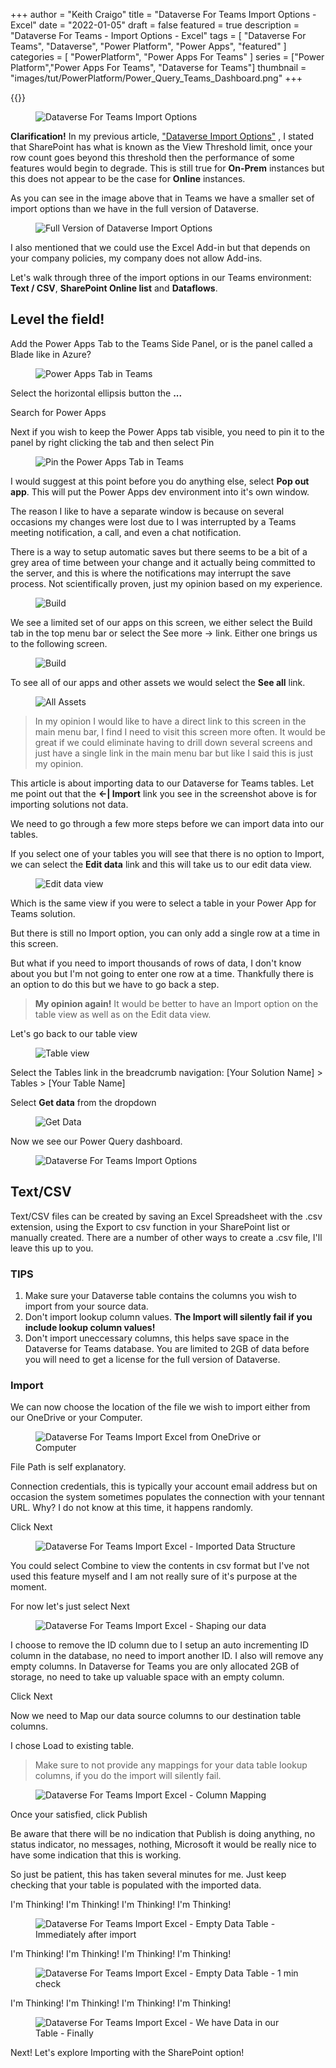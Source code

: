 +++
author = "Keith Craigo"
title = "Dataverse For Teams Import Options - Excel"
date = "2022-01-05"
draft = false
featured = true
description = "Dataverse For Teams - Import Options - Excel"
tags = [
    "Dataverse For Teams",
    "Dataverse",
    "Power Platform",
    "Power Apps",
    "featured"
]
categories = [
    "PowerPlatform",
    "Power Apps For Teams"
]
series = ["Power Platform","Power Apps For Teams", "Dataverse for Teams"]
thumbnail = "images/tut/PowerPlatform/Power_Query_Teams_Dashboard.png"
+++

{{<youtube qByR58VAjSo>}}

<figure>
    <img src="/images/tut/PowerPlatform/Power_Query_Teams_Dashboard.png "
         alt="Dataverse For Teams Import Options">
    
</figure>


**Clarification!** In my previous article, ["Dataverse Import Options"](https://www.kcraigo.com/post/powerplatform/dataverse/importoptions/ "Dataverse Import Options") , I stated that SharePoint has what is known as the View Threshold limit, once your row count goes beyond this threshold then the performance of some features would begin to degrade. This is still true for **On-Prem** instances but this does not appear to be the case for **Online** instances. 

As you can see in the image above that in Teams we have a smaller set of import options than we have in the full version of Dataverse.

<figure>
    <img src="/images/tut/PowerPlatform/Power_Query_Dashboard.png "
         alt="Full Version of Dataverse Import Options">
    
</figure>

I also mentioned that we could use the Excel Add-in but that depends on your company policies, my company does not allow Add-ins.

Let's walk through three of the import options in our Teams environment: **Text / CSV**, **SharePoint Online list** and **Dataflows**.

## Level the field!

Add the Power Apps Tab to the Teams Side Panel, or is the panel called a Blade like in Azure? 
<figure>
    <img src="/images/tut/PowerPlatform/Add_PowerApps_Tab.png "
         alt="Power Apps Tab in Teams">
</figure>

Select the horizontal ellipsis button the **...** 

Search for Power Apps

Next if you wish to keep the Power Apps tab visible, you need to pin it to the panel by right clicking the tab and then select Pin

<figure>
    <img src="/images/tut/PowerPlatform/Add_PowerApps_Tab-PinIt.png"
         alt="Pin the Power Apps Tab in Teams">
</figure>

I would suggest at this point before you do anything else, select **Pop out app**. This will put the Power Apps dev environment into it's own window.

The reason I like to have a separate window is because on several occasions my changes were lost due to I was interrupted by a Teams meeting notification, a call, and even a chat notification. 

There is a way to setup automatic saves but there seems to be a bit of a grey area of time between your change and it actually being committed to the server, and this is where the notifications may interrupt the save process. Not scientifically proven, just my opinion based on my experience.


<figure>
    <img src="/images/tut/PowerPlatform/Power_Query_Teams_Dashboard-MenuOptions.png "
         alt="Build">
</figure>

We see a limited set of our apps on this screen, we either select the Build tab in the top menu bar or select the See more -> link.
Either one brings us to the following screen.

<figure>
    <img src="/images/tut/PowerPlatform/Power_Query_Teams_Dashboard-MenuOptions-BuildScreen.png "
         alt="Build">
</figure>

To see all of our apps and other assets we would select the **See all** link.

<figure>
    <img src="/images/tut/PowerPlatform/Power_Query_Teams_Dashboard-BuildScreen-SeeAll.png "
         alt="All Assets">
</figure>

>In my opinion I would like to have a direct link to this screen in the main menu bar, I find I need to visit this screen more often. It would be great if we could eliminate having to drill down several screens and just have a single link in the main menu bar but like I said this is just my opinion.

This article is about importing data to our Dataverse for Teams tables. Let me point out that the **<-| Import** link you see in the screenshot above is for importing solutions not data.

We need to go through a few more steps before we can import data into our tables.

If you select one of your tables you will see that there is no option to Import, we can select the **Edit data** link and this will take us to our edit data view.

<figure>
    <img src="/images/tut/PowerPlatform/Power_Query_Teams_Dashboard-EditData.png "
         alt="Edit data view">
</figure>

Which is the same view if you were to select a table in your Power App for Teams solution.

But there is still no Import option, you can only add a single row at a time in this screen.

But what if you need to import thousands of rows of data, I don't know about you but I'm not going to enter one row at a time.
Thankfully there is an option to do this but we have to go back a step.

>**My opinion again!** It would be better to have an Import option on the table view as well as on the Edit data view.

Let's go back to our table view

<figure>
    <img src="/images/tut/PowerPlatform/Power_Query_Teams_Dashboard-TableView.png "
         alt="Table view">
</figure>

Select the Tables link in the breadcrumb navigation: [Your Solution Name] > Tables > [Your Table Name]

Select **Get data** from the dropdown 

<figure>
    <img src="/images/tut/PowerPlatform/Power_Query_Teams_Dashboard-GetData.png "
         alt="Get Data">
</figure>

Now we see our Power Query dashboard.


 <figure>
    <img src="/images/tut/PowerPlatform/Power_Query_Teams_Dashboard.png "
         alt="Dataverse For Teams Import Options">
    
</figure>

## Text/CSV

Text/CSV files can be created by saving an Excel Spreadsheet with the .csv extension, using the Export to csv function in your SharePoint list or manually created.
There are a number of other ways to create a .csv file, I'll leave this up to you.

### TIPS

1. Make sure your Dataverse table contains the columns you wish to import from your source data.
2. Don't import lookup column values. **The Import will silently fail if you include lookup column values!**
3. Don't import uneccessary columns, this helps save space in the Dataverse for Teams database. 
You are limited to 2GB of data before you will need to get a license for the full version of Dataverse.

### Import

We can now choose the location of the file we wish to import either from our OneDrive or your Computer.

<figure>
    <img src="/images/tut/PowerPlatform/PA4-Teams_Data_Import-Excel.png "
         alt="Dataverse For Teams Import Excel from OneDrive or Computer">
</figure>

File Path is self explanatory.

Connection credentials, this is typically your account email address but on occasion the system sometimes populates the connection with your tennant URL. Why? I do not know at this time, it happens randomly.

Click Next

<figure>
    <img src="/images/tut/PowerPlatform/DataImportStructure.png "
         alt="Dataverse For Teams Import Excel - Imported Data Structure">
</figure>

You could select Combine to view the contents in csv format but I've not used this feature myself and I am not really sure of it's purpose at the moment.

For now let's just select Next
<figure>
    <img src="/images/tut/PowerPlatform/DataImport-ColumnEdit.png "
         alt="Dataverse For Teams Import Excel - Shaping our data">
</figure>

I choose to remove the ID column due to I setup an auto incrementing ID column in the database, no need to import another ID.
I also will remove any empty columns. In Dataverse for Teams you are only allocated 2GB of storage, no need to take up valuable space with an empty column.

Click Next

Now we need to Map our data source columns to our destination table columns.

I chose Load to existing table.

>Make sure to not provide any mappings for your data table lookup columns, if you do the import 
will silently fail.

<figure>
    <img src="/images/tut/PowerPlatform/ColumnMapping.png "
         alt="Dataverse For Teams Import Excel - Column Mapping">
</figure>

Once your satisfied, click Publish

Be aware that there will be no indication that Publish is doing anything, no status indicator, no messages, nothing, Microsoft it would be 
really nice to have some indication that this is working.

So just be patient, this has taken several minutes for me. Just keep checking that your table is populated with the imported data.

I'm Thinking! I'm Thinking! I'm Thinking! I'm Thinking!
<figure>
    <img src="/images/tut/PowerPlatform/EmptyDataTable.png "
         alt="Dataverse For Teams Import Excel - Empty Data Table - Immediately after import">
</figure>

I'm Thinking! I'm Thinking! I'm Thinking! I'm Thinking!
<figure>
    <img src="/images/tut/PowerPlatform/EmptyDataTable.png "
         alt="Dataverse For Teams Import Excel - Empty Data Table - 1 min check">
</figure>

I'm Thinking! I'm Thinking! I'm Thinking! I'm Thinking!
<figure>
    <img src="/images/tut/PowerPlatform/PopulatedDataTable.png "
         alt="Dataverse For Teams Import Excel - We have Data in our Table - Finally">
</figure>

Next! Let's explore Importing with the SharePoint option!
